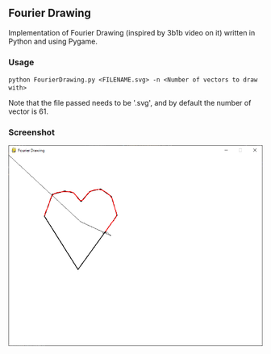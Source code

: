 ## Fourier Drawing
Implementation of Fourier Drawing (inspired by 3b1b video on it) written in Python and using Pygame.

### Usage
```
python FourierDrawing.py <FILENAME.svg> -n <Number of vectors to draw with>
```

Note that the file passed needs to be '.svg', and by default the number of vector is 61.

### Screenshot
![heart](screen.png)